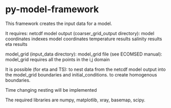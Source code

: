 # py-model-framework 
This framework creates the input data for a model.

It requires:
  netcdf model output (coarser\_grid\_output directory):
    model coordinates indexes
    model coordinates
    temperature results
    salinity results
    eta results

  model\_grid (input\_data directory):
    model\_grid file (see ECOMSED manual):
      model_grid requires all the points in the i,j domain 

It is possible (for eta and TS):
  to nest data from the netcdf model output into the model\_grid boundaries and initial\_conditions.
  to create homogenous boundaries. 

Time changing nesting will be implemented

The required libraries are numpy, matplotlib, xray, basemap, scipy.


